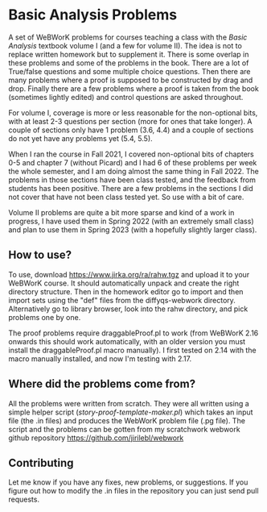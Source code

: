 # Basic Analysis Problems

A set of WeBWorK problems for courses teaching a class with the
*Basic Analysis* textbook volume I (and a few for volume II).  The idea is not
to replace written homework but to supplement it.  There is some overlap in
these problems and some of the problems in the book.  There are a lot of
True/false questions and some multiple choice questions.  Then there are many
problems where a proof is supposed to be constructed by drag and drop.  Finally
there are a few problems where a proof is taken from the book (sometimes
lightly edited) and control questions are asked throughout.

For volume I, coverage is more or less reasonable for the non-optional bits,
with at least 2-3 questions per section (more for ones that take longer).
A couple of sections only have 1 problem (3.6, 4.4) and a
couple of sections do not yet have any problems yet (5.4, 5.5).

When I ran the course in Fall 2021, I covered non-optional bits of chapters 0-5
and chapter 7 (without Picard) and I had 6 of these problems per week the whole
semester, and I am doing almost the same thing in Fall 2022.  The problems
in those sections have been class tested, and the feedback from students has
been positive.  There are a few problems in the sections I did not cover that
have not been class tested yet.  So use with a bit of care.

Volume II problems are quite a bit more sparse and kind of a work in progress,
I have used them in Spring 2022 (with an extremely small class) and 
plan to use them in Spring 2023 (with a hopefully slightly larger class).

## How to use?

To use, download https://www.jirka.org/ra/rahw.tgz and upload it to your
WeBWorK course.  It should automatically unpack and create the right directory
structure.  Then in the homework editor go to import and then import sets using
the "def" files from the diffyqs-webwork directory.  Alternatively go to
library browser, look into the rahw directory, and pick problems one
by one.

The proof problems require draggableProof.pl to work (from WeBWorK 2.16 onwards
this should work automatically, with an older version you must install the
draggableProof.pl macro manually).  I first tested on 2.14 with the macro
manually installed, and now I'm testing with 2.17.

## Where did the problems come from?

All the problems were written from scratch.  They were all written using a
simple helper script (*story-proof-template-maker.pl*) which takes an input
file (the .in files) and produces the WebWorK problem file (.pg file).  The
script and the problems can be gotten from my scratchwork webwork github
repository https://github.com/jirilebl/webwork

## Contributing

Let me know if you have any fixes, new problems, or suggestions.
If you figure out how to modify the .in files in the repository you can
just send pull requests.
